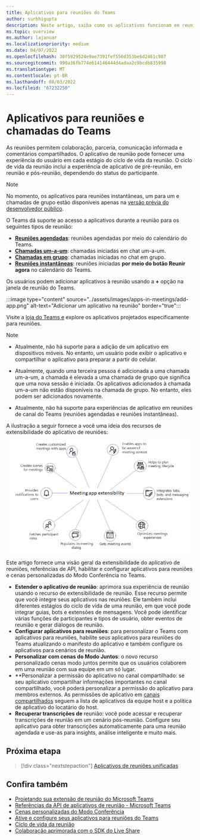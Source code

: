 ```yaml
---
title: Aplicativos para reuniões do Teams
author: surbhigupta
description: Neste artigo, saiba como os aplicativos funcionam em reuniões do Microsoft Teams com base na extensibilidade de aplicativos e funções de usuário e participantes.
ms.topic: overview
ms.author: lajanuar
ms.localizationpriority: medium
ms.date: 04/07/2022
ms.openlocfilehash: 30f5929524e9ae7391fef556d353be6d2461c987
ms.sourcegitcommit: 990a36fb774e614146444d4adaa2c9bcdb835998
ms.translationtype: MT
ms.contentlocale: pt-BR
ms.lasthandoff: 08/03/2022
ms.locfileid: "67232250"
---
```

# <a name="apps-for-teams-meetings-and-calls"></a>Aplicativos para reuniões e chamadas do Teams

As reuniões permitem colaboração, parceria, comunicação informada e comentários compartilhados. O aplicativo de reunião pode fornecer uma experiência do usuário em cada estágio do ciclo de vida da reunião. O ciclo de vida da reunião inclui a experiência de aplicativo de pré-reunião, em reunião e pós-reunião, dependendo do status do participante.

> [!Note]
>
> No momento, os aplicativos para reuniões instantâneas, um para um e chamadas de grupo estão disponíveis apenas na [versão prévia do desenvolvedor público](~/resources/dev-preview/developer-preview-intro.md).

O Teams dá suporte ao acesso a aplicativos durante a reunião para os seguintes tipos de reunião:

* [**Reuniões agendadas**](https://support.microsoft.com/office/schedule-a-meeting-in-teams-943507a9-8583-4c58-b5d2-8ec8265e04e5#ID0EFBD=Desktop): reuniões agendadas por meio do calendário do Teams.
* [**Chamadas um-a-um**](https://support.microsoft.com/office/start-a-call-from-a-chat-in-teams-f5138c9d-df4c-43d8-9cf6-53400c1a7798): chamadas iniciadas em chat um-a-um.
* [**Chamadas em grupo**](https://support.microsoft.com/office/start-a-call-from-a-chat-in-teams-f5138c9d-df4c-43d8-9cf6-53400c1a7798): chamadas iniciadas no chat em grupo.
* [**Reuniões instantâneas**](https://support.microsoft.com/office/start-an-instant-meeting-in-teams-ff95e53f-8231-4739-87fa-00b9723f4ef5): reuniões iniciadas **por meio do botão Reunir agora** no calendário do Teams.

Os usuários podem adicionar aplicativos à reunião usando a **+** opção na janela de reunião do Teams.

:::image type="content" source="../assets/images/apps-in-meetings/add-app.png" alt-text="Adicionar um aplicativo na reunião" border="true":::

Visite a [loja do Teams e](https://go.microsoft.com/fwlink/p/?LinkID=2183121) explore os aplicativos projetados especificamente para reuniões.

> [!Note]
>
> * Atualmente, não há suporte para a adição de um aplicativo em dispositivos móveis. No entanto, um usuário pode exibir o aplicativo e compartilhar o aplicativo para preparar a partir do celular.
>
> * Atualmente, quando uma terceira pessoa é adicionada a uma chamada um-a-um, a chamada é elevada a uma chamada de grupo que significa que uma nova sessão é iniciada. Os aplicativos adicionados à chamada um-a-um não estão disponíveis na chamada de grupo. No entanto, eles podem ser adicionados novamente.
>
> * Atualmente, não há suporte para experiências de aplicativo em reuniões de canal do Teams (reuniões agendadas e reuniões instantâneas).

A ilustração a seguir fornece a você uma ideia dos recursos de extensibilidade do aplicativo de reuniões:

![Extensibilidade do aplicativo de reunião](../assets/images/apps-in-meetings/meetingappextensibility.png)

Este artigo fornece uma visão geral da extensibilidade do aplicativo de reuniões, referências de API, habilitar e configurar aplicativos para reuniões e cenas personalizadas do Modo Conferência no Teams.

- **Estender o aplicativo de reunião**: aprimora sua experiência de reunião usando o recurso de extensibilidade de reunião. Esse recurso permite que você integre seus aplicativos nas reuniões. Ele também inclui diferentes estágios do ciclo de vida de uma reunião, em que você pode integrar guias, bots e extensões de mensagens. Você pode identificar várias funções de participantes e tipos de usuário, obter eventos de reunião e gerar diálogos de reunião.
- **Configurar aplicativos para reuniões**: para personalizar o Teams com aplicativos para reuniões, habilite seus aplicativos para reuniões do Teams atualizando o manifesto do aplicativo e também configure os aplicativos para cenários de reunião.
- **Personalizar com cenas do Modo Juntos**: o novo recurso personalizado cenas modo juntos permite que os usuários colaborem em uma reunião com sua equipe em um só lugar.
- **Personalizar a permissão do aplicativo no canal compartilhado: se seu aplicativo compartilhar informações importantes no canal compartilhado, você poderá personalizar a permissão do aplicativo para membros externos. As permissões de aplicativo em [canais compartilhados](../concepts/build-and-test/Shared-channels.md) seguem a lista de aplicativos da equipe host e a política de aplicativo do locatário do host.
- **Recuperar transcrições de** reunião: você pode acessar e recuperar transcrições de reunião em um cenário pós-reunião. Configure seu aplicativo para obter transcrições automaticamente para uma reunião agendada e use-as para insights, análise inteligente e muito mais.

## <a name="next-step"></a>Próxima etapa

> [!div class="nextstepaction"]
> [Aplicativos de reuniões unificadas](meeting-app-extensibility.md)

## <a name="see-also"></a>Confira também

* [Projetando sua extensão de reunião do Microsoft Teams](~/apps-in-teams-meetings/design/designing-apps-in-meetings.md)
* [Referências da API de aplicativos de reunião - Microsoft Teams](~/apps-in-teams-meetings/api-references.md)
* [Cenas personalizadas do Modo Conferência](~/apps-in-teams-meetings/teams-together-mode.md)
* [Ative e configure seus aplicativos para reuniões do Teams](~/apps-in-teams-meetings/enable-and-configure-your-app-for-teams-meetings.md)
* [Ciclo de vida da reunião](meeting-app-extensibility.md#meeting-lifecycle)
* [Colaboração aprimorada com o SDK do Live Share](teams-live-share-overview.md)
